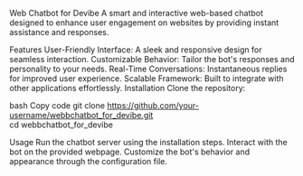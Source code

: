 Web Chatbot for Devibe
A smart and interactive web-based chatbot designed to enhance user engagement on websites by providing instant assistance and responses.

Features
User-Friendly Interface: A sleek and responsive design for seamless interaction.
Customizable Behavior: Tailor the bot's responses and personality to your needs.
Real-Time Conversations: Instantaneous replies for improved user experience.
Scalable Framework: Built to integrate with other applications effortlessly.
Installation
Clone the repository:

bash
Copy code
git clone https://github.com/your-username/webbchatbot_for_devibe.git  
cd webbchatbot_for_devibe  

Usage
Run the chatbot server using the installation steps.
Interact with the bot on the provided webpage.
Customize the bot's behavior and appearance through the configuration file.
